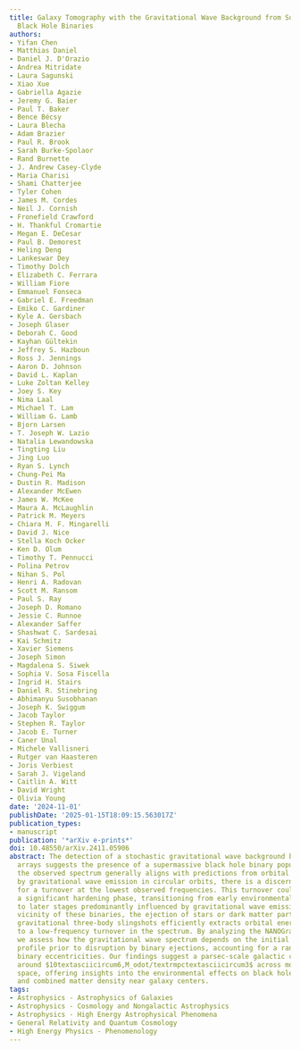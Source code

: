 ```yaml
---
title: Galaxy Tomography with the Gravitational Wave Background from Supermassive
  Black Hole Binaries
authors:
- Yifan Chen
- Matthias Daniel
- Daniel J. D'Orazio
- Andrea Mitridate
- Laura Sagunski
- Xiao Xue
- Gabriella Agazie
- Jeremy G. Baier
- Paul T. Baker
- Bence Bécsy
- Laura Blecha
- Adam Brazier
- Paul R. Brook
- Sarah Burke-Spolaor
- Rand Burnette
- J. Andrew Casey-Clyde
- Maria Charisi
- Shami Chatterjee
- Tyler Cohen
- James M. Cordes
- Neil J. Cornish
- Fronefield Crawford
- H. Thankful Cromartie
- Megan E. DeCesar
- Paul B. Demorest
- Heling Deng
- Lankeswar Dey
- Timothy Dolch
- Elizabeth C. Ferrara
- William Fiore
- Emmanuel Fonseca
- Gabriel E. Freedman
- Emiko C. Gardiner
- Kyle A. Gersbach
- Joseph Glaser
- Deborah C. Good
- Kayhan Gültekin
- Jeffrey S. Hazboun
- Ross J. Jennings
- Aaron D. Johnson
- David L. Kaplan
- Luke Zoltan Kelley
- Joey S. Key
- Nima Laal
- Michael T. Lam
- William G. Lamb
- Bjorn Larsen
- T. Joseph W. Lazio
- Natalia Lewandowska
- Tingting Liu
- Jing Luo
- Ryan S. Lynch
- Chung-Pei Ma
- Dustin R. Madison
- Alexander McEwen
- James W. McKee
- Maura A. McLaughlin
- Patrick M. Meyers
- Chiara M. F. Mingarelli
- David J. Nice
- Stella Koch Ocker
- Ken D. Olum
- Timothy T. Pennucci
- Polina Petrov
- Nihan S. Pol
- Henri A. Radovan
- Scott M. Ransom
- Paul S. Ray
- Joseph D. Romano
- Jessie C. Runnoe
- Alexander Saffer
- Shashwat C. Sardesai
- Kai Schmitz
- Xavier Siemens
- Joseph Simon
- Magdalena S. Siwek
- Sophia V. Sosa Fiscella
- Ingrid H. Stairs
- Daniel R. Stinebring
- Abhimanyu Susobhanan
- Joseph K. Swiggum
- Jacob Taylor
- Stephen R. Taylor
- Jacob E. Turner
- Caner Unal
- Michele Vallisneri
- Rutger van Haasteren
- Joris Verbiest
- Sarah J. Vigeland
- Caitlin A. Witt
- David Wright
- Olivia Young
date: '2024-11-01'
publishDate: '2025-01-15T18:09:15.563017Z'
publication_types:
- manuscript
publication: '*arXiv e-prints*'
doi: 10.48550/arXiv.2411.05906
abstract: The detection of a stochastic gravitational wave background by pulsar timing
  arrays suggests the presence of a supermassive black hole binary population. Although
  the observed spectrum generally aligns with predictions from orbital evolution driven
  by gravitational wave emission in circular orbits, there is a discernible preference
  for a turnover at the lowest observed frequencies. This turnover could indicate
  a significant hardening phase, transitioning from early environmental influences
  to later stages predominantly influenced by gravitational wave emission. In the
  vicinity of these binaries, the ejection of stars or dark matter particles through
  gravitational three-body slingshots efficiently extracts orbital energy, leading
  to a low-frequency turnover in the spectrum. By analyzing the NANOGrav 15-year data,
  we assess how the gravitational wave spectrum depends on the initial inner galactic
  profile prior to disruption by binary ejections, accounting for a range of initial
  binary eccentricities. Our findings suggest a parsec-scale galactic center density
  around $10textasciicircum6,M_odot/textrmpctextasciicircum3$ across most of the parameter
  space, offering insights into the environmental effects on black hole evolution
  and combined matter density near galaxy centers.
tags:
- Astrophysics - Astrophysics of Galaxies
- Astrophysics - Cosmology and Nongalactic Astrophysics
- Astrophysics - High Energy Astrophysical Phenomena
- General Relativity and Quantum Cosmology
- High Energy Physics - Phenomenology
---
```

